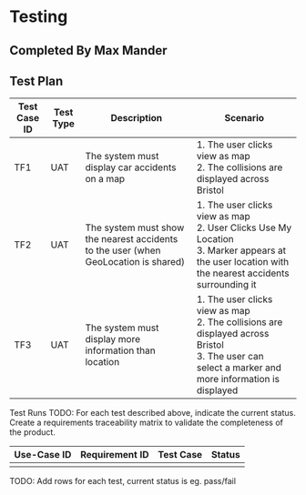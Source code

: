 # Testing
## Completed By Max Mander

## Test Plan

| Test Case ID | Test Type | Description | Scenario |
|--------------|-----------|-------------|----------|
| TF1 | UAT | The system must display car accidents on a map  | 1. The user clicks view as map <br> 2. The collisions are displayed across Bristol  |
| TF2 | UAT | The system must show the nearest accidents to the user (when GeoLocation is shared)  | 1. The user clicks view as map <br> 2. User Clicks Use My Location <br> 3. Marker appears at the user location with the nearest accidents surrounding it  |
| TF3 | UAT | The system must display more information than location  | 1. The user clicks view as map <br> 2. The collisions are displayed across Bristol <br> 3. The user can select a marker and more information is displayed  |

Test Runs
TODO: For each test described above, indicate the current status. 
Create a requirements traceability matrix to validate the completeness of the product.

| Use-Case ID | Requirement ID | Test Case | Status |
|--------------|-----------|-------------|----------|
|  |  |  |  |

TODO: Add rows for each test, current status is eg. pass/fail
